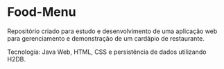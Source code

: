 # Food-Menu

Repositório criado para estudo e desenvolvimento de uma aplicação web para gerenciamento e demonstração de um cardápio de restaurante.

Tecnologia: Java Web, HTML, CSS e persistência de dados utilizando H2DB.